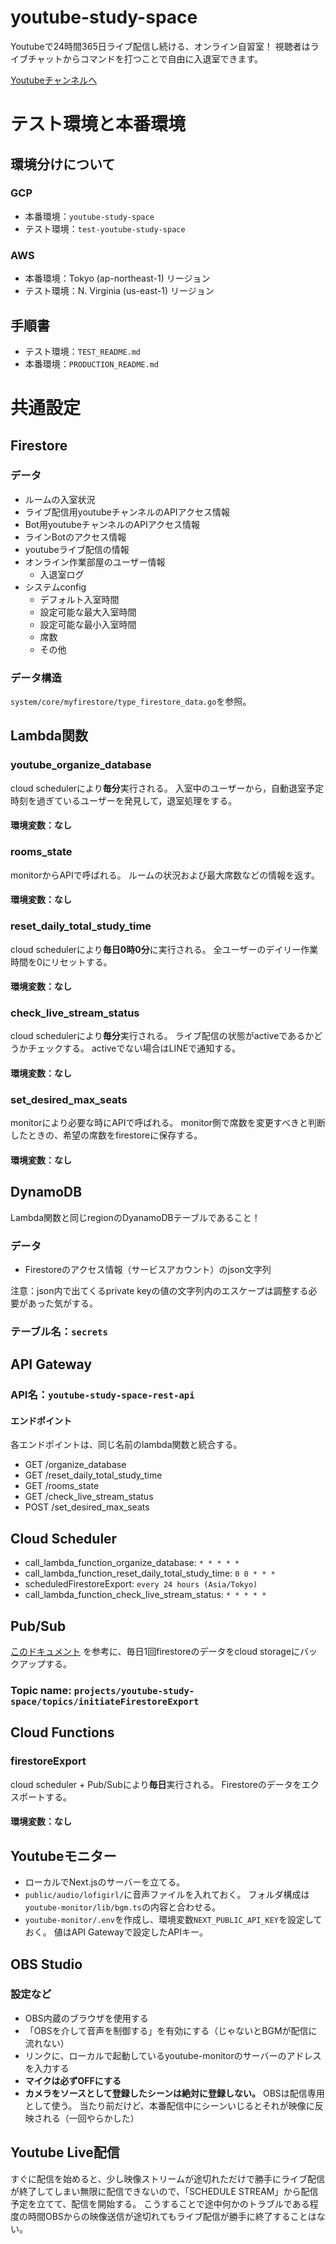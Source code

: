 # youtube-study-space
Youtubeで24時間365日ライブ配信し続ける、オンライン自習室！
視聴者はライブチャットからコマンドを打つことで自由に入退室できます。

[Youtubeチャンネルへ](https://www.youtube.com/channel/UCXuD2XmPTdpVy7zmwbFVZWg)



# テスト環境と本番環境
## 環境分けについて
### GCP
- 本番環境：`youtube-study-space`
- テスト環境：`test-youtube-study-space`

### AWS
- 本番環境：Tokyo (ap-northeast-1) リージョン
- テスト環境：N. Virginia (us-east-1) リージョン


## 手順書
- テスト環境：`TEST_README.md`
- 本番環境：`PRODUCTION_README.md`


# 共通設定
## Firestore
### データ
- ルームの入室状況
- ライブ配信用youtubeチャンネルのAPIアクセス情報
- Bot用youtubeチャンネルのAPIアクセス情報
- ラインBotのアクセス情報
- youtubeライブ配信の情報
- オンライン作業部屋のユーザー情報
  - 入退室ログ
- システムconfig
  - デフォルト入室時間
  - 設定可能な最大入室時間
  - 設定可能な最小入室時間
  - 席数
  - その他
### データ構造 
`system/core/myfirestore/type_firestore_data.go`を参照。



## Lambda関数
### youtube_organize_database
cloud schedulerにより**毎分**実行される。
入室中のユーザーから，自動退室予定時刻を過ぎているユーザーを発見して，退室処理をする。
#### 環境変数：なし

### rooms_state
monitorからAPIで呼ばれる。
ルームの状況および最大席数などの情報を返す。
#### 環境変数：なし

### reset_daily_total_study_time
cloud schedulerにより**毎日0時0分**に実行される。
全ユーザーのデイリー作業時間を0にリセットする。
#### 環境変数：なし

### check_live_stream_status
cloud schedulerにより**毎分**実行される。
ライブ配信の状態がactiveであるかどうかチェックする。
activeでない場合はLINEで通知する。
#### 環境変数：なし

### set_desired_max_seats
monitorにより必要な時にAPIで呼ばれる。
monitor側で席数を変更すべきと判断したときの、希望の席数をfirestoreに保存する。
#### 環境変数：なし


## DynamoDB
Lambda関数と同じregionのDyanamoDBテーブルであること！
### データ
- Firestoreのアクセス情報（サービスアカウント）のjson文字列

注意：json内で出てくるprivate keyの値の文字列内のエスケープは調整する必要があった気がする。

### テーブル名：`secrets`


## API Gateway
### API名：`youtube-study-space-rest-api`
#### エンドポイント
各エンドポイントは、同じ名前のlambda関数と統合する。
- GET /organize_database
- GET /reset_daily_total_study_time
- GET /rooms_state
- GET /check_live_stream_status
- POST /set_desired_max_seats



## Cloud Scheduler
- call_lambda_function_organize_database: `* * * * *`
- call_lambda_function_reset_daily_total_study_time: `0 0 * * *`
- scheduledFirestoreExport: `every 24 hours (Asia/Tokyo)`
- call_lambda_function_check_live_stream_status: `* * * * *`


## Pub/Sub
[このドキュメント](https://firebase.google.com/docs/firestore/solutions/schedule-export) を参考に、毎日1回firestoreのデータをcloud storageにバックアップする。
### Topic name: `projects/youtube-study-space/topics/initiateFirestoreExport`


## Cloud Functions
### firestoreExport
cloud scheduler + Pub/Subにより**毎日**実行される。
Firestoreのデータをエクスポートする。
#### 環境変数：なし


## Youtubeモニター
- ローカルでNext.jsのサーバーを立てる。
- `public/audio/lofigirl/`に音声ファイルを入れておく。 
フォルダ構成は`youtube-monitor/lib/bgm.ts`の内容と合わせる。
- `youtube-monitor/.env`を作成し、環境変数`NEXT_PUBLIC_API_KEY`を設定しておく。
値はAPI Gatewayで設定したAPIキー。



## OBS Studio
### 設定など
- OBS内蔵のブラウザを使用する
- 「OBSを介して音声を制御する」を有効にする（じゃないとBGMが配信に流れない）
- リンクに、ローカルで起動しているyoutube-monitorのサーバーのアドレスを入力する
- **マイクは必ずOFFにする**
- **カメラをソースとして登録したシーンは絶対に登録しない。** OBSは配信専用として使う。
当たり前だけど、本番配信中にシーンいじるとそれが映像に反映される（一回やらかした）


## Youtube Live配信
すぐに配信を始めると、少し映像ストリームが途切れただけで勝手にライブ配信が終了してしまい無限に配信できないので、「SCHEDULE STREAM」から配信予定を立てて、配信を開始する。
こうすることで途中何かのトラブルである程度の時間OBSからの映像送信が途切れてもライブ配信が勝手に終了することはない。

